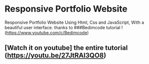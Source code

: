 # Responsive Portfolio Website 
Responsive Portfolio Website Using Html, Css and JavaScript, With a beautiful user interface.
thanks to ###Bedimcode tutorial ! (https://www.youtube.com/c/Bedimcode)

## [Watch it on youtube] the entire tutorial (https://youtu.be/27JtRAI3QO8)

